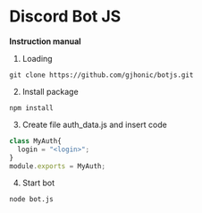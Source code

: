 # Discord Bot JS

**Instruction manual**

1) Loading
```
git clone https://github.com/gjhonic/botjs.git
```
2) Install package
```
npm install
```
3) Create file auth_data.js and insert code
```js
class MyAuth{
  login = "<login>";
}
module.exports = MyAuth;
```
4) Start bot
```
node bot.js
```
